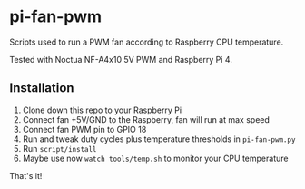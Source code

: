 # pi-fan-pwm

Scripts used to run a PWM fan according to Raspberry CPU temperature.

Tested with Noctua NF-A4x10 5V PWM and Raspberry Pi 4.

## Installation

1. Clone down this repo to your Raspberry Pi
2. Connect fan +5V/GND to the Raspberry, fan will run at max speed
3. Connect fan PWM pin to GPIO 18
4. Run and tweak duty cycles plus temperature thresholds in `pi-fan-pwm.py`
5. Run `script/install`
6. Maybe use now `watch tools/temp.sh` to monitor your CPU temperature

That's it!
